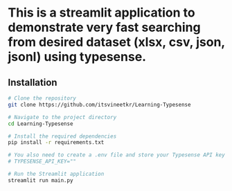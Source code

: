 # This is a streamlit application to demonstrate very fast searching from desired dataset (xlsx, csv, json, jsonl) using typesense.

## Installation
```sh
# Clone the repository
git clone https://github.com/itsvineetkr/Learning-Typesense

# Navigate to the project directory
cd Learning-Typesense

# Install the required dependencies
pip install -r requirements.txt

# You also need to create a .env file and store your Typesense API key like
# TYPESENSE_API_KEY=""

# Run the Streamlit application
streamlit run main.py
```
